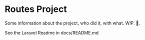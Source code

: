 # Routes Project

Some information about the project, who did it, with what. WIP. 🚧.

See the Laravel Readme in docs/README.md
